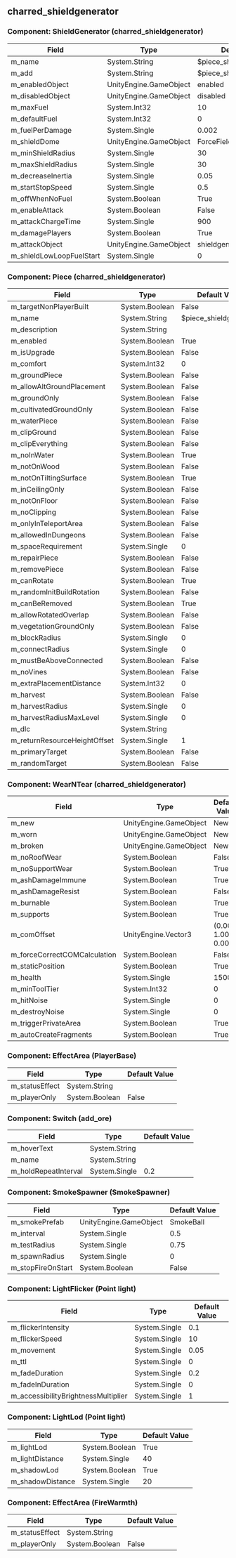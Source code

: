 ## charred_shieldgenerator

### Component: ShieldGenerator (charred_shieldgenerator)

|Field|Type|Default Value|
|-----|----|-------------|
|m_name|System.String|$piece_shieldgenerator|
|m_add|System.String|$piece_shieldgenerator_add|
|m_enabledObject|UnityEngine.GameObject|enabled|
|m_disabledObject|UnityEngine.GameObject|disabled|
|m_maxFuel|System.Int32|10|
|m_defaultFuel|System.Int32|0|
|m_fuelPerDamage|System.Single|0.002|
|m_shieldDome|UnityEngine.GameObject|ForceField|
|m_minShieldRadius|System.Single|30|
|m_maxShieldRadius|System.Single|30|
|m_decreaseInertia|System.Single|0.05|
|m_startStopSpeed|System.Single|0.5|
|m_offWhenNoFuel|System.Boolean|True|
|m_enableAttack|System.Boolean|False|
|m_attackChargeTime|System.Single|900|
|m_damagePlayers|System.Boolean|True|
|m_attackObject|UnityEngine.GameObject|shieldgenerator_attack|
|m_shieldLowLoopFuelStart|System.Single|0|

### Component: Piece (charred_shieldgenerator)

|Field|Type|Default Value|
|-----|----|-------------|
|m_targetNonPlayerBuilt|System.Boolean|False|
|m_name|System.String|$piece_shieldgenerator|
|m_description|System.String||
|m_enabled|System.Boolean|True|
|m_isUpgrade|System.Boolean|False|
|m_comfort|System.Int32|0|
|m_groundPiece|System.Boolean|False|
|m_allowAltGroundPlacement|System.Boolean|False|
|m_groundOnly|System.Boolean|False|
|m_cultivatedGroundOnly|System.Boolean|False|
|m_waterPiece|System.Boolean|False|
|m_clipGround|System.Boolean|False|
|m_clipEverything|System.Boolean|False|
|m_noInWater|System.Boolean|True|
|m_notOnWood|System.Boolean|False|
|m_notOnTiltingSurface|System.Boolean|True|
|m_inCeilingOnly|System.Boolean|False|
|m_notOnFloor|System.Boolean|False|
|m_noClipping|System.Boolean|False|
|m_onlyInTeleportArea|System.Boolean|False|
|m_allowedInDungeons|System.Boolean|False|
|m_spaceRequirement|System.Single|0|
|m_repairPiece|System.Boolean|False|
|m_removePiece|System.Boolean|False|
|m_canRotate|System.Boolean|True|
|m_randomInitBuildRotation|System.Boolean|False|
|m_canBeRemoved|System.Boolean|True|
|m_allowRotatedOverlap|System.Boolean|False|
|m_vegetationGroundOnly|System.Boolean|False|
|m_blockRadius|System.Single|0|
|m_connectRadius|System.Single|0|
|m_mustBeAboveConnected|System.Boolean|False|
|m_noVines|System.Boolean|False|
|m_extraPlacementDistance|System.Int32|0|
|m_harvest|System.Boolean|False|
|m_harvestRadius|System.Single|0|
|m_harvestRadiusMaxLevel|System.Single|0|
|m_dlc|System.String||
|m_returnResourceHeightOffset|System.Single|1|
|m_primaryTarget|System.Boolean|False|
|m_randomTarget|System.Boolean|False|

### Component: WearNTear (charred_shieldgenerator)

|Field|Type|Default Value|
|-----|----|-------------|
|m_new|UnityEngine.GameObject|New|
|m_worn|UnityEngine.GameObject|New|
|m_broken|UnityEngine.GameObject|New|
|m_noRoofWear|System.Boolean|False|
|m_noSupportWear|System.Boolean|True|
|m_ashDamageImmune|System.Boolean|True|
|m_ashDamageResist|System.Boolean|False|
|m_burnable|System.Boolean|True|
|m_supports|System.Boolean|True|
|m_comOffset|UnityEngine.Vector3|(0.00, 1.00, 0.00)|
|m_forceCorrectCOMCalculation|System.Boolean|False|
|m_staticPosition|System.Boolean|True|
|m_health|System.Single|1500|
|m_minToolTier|System.Int32|0|
|m_hitNoise|System.Single|0|
|m_destroyNoise|System.Single|0|
|m_triggerPrivateArea|System.Boolean|True|
|m_autoCreateFragments|System.Boolean|True|

### Component: EffectArea (PlayerBase)

|Field|Type|Default Value|
|-----|----|-------------|
|m_statusEffect|System.String||
|m_playerOnly|System.Boolean|False|

### Component: Switch (add_ore)

|Field|Type|Default Value|
|-----|----|-------------|
|m_hoverText|System.String||
|m_name|System.String||
|m_holdRepeatInterval|System.Single|0.2|

### Component: SmokeSpawner (SmokeSpawner)

|Field|Type|Default Value|
|-----|----|-------------|
|m_smokePrefab|UnityEngine.GameObject|SmokeBall|
|m_interval|System.Single|0.5|
|m_testRadius|System.Single|0.75|
|m_spawnRadius|System.Single|0|
|m_stopFireOnStart|System.Boolean|False|

### Component: LightFlicker (Point light)

|Field|Type|Default Value|
|-----|----|-------------|
|m_flickerIntensity|System.Single|0.1|
|m_flickerSpeed|System.Single|10|
|m_movement|System.Single|0.05|
|m_ttl|System.Single|0|
|m_fadeDuration|System.Single|0.2|
|m_fadeInDuration|System.Single|0|
|m_accessibilityBrightnessMultiplier|System.Single|1|

### Component: LightLod (Point light)

|Field|Type|Default Value|
|-----|----|-------------|
|m_lightLod|System.Boolean|True|
|m_lightDistance|System.Single|40|
|m_shadowLod|System.Boolean|True|
|m_shadowDistance|System.Single|20|

### Component: EffectArea (FireWarmth)

|Field|Type|Default Value|
|-----|----|-------------|
|m_statusEffect|System.String||
|m_playerOnly|System.Boolean|False|

